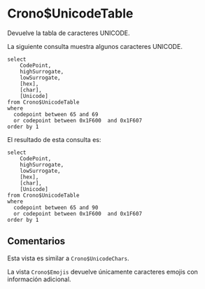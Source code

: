 ﻿---
SidebarGroup: "index-metadata-views"
Catalog: "cronosql.metadata"
---

# Crono$UnicodeTable



Devuelve la tabla de caracteres UNICODE.

La siguiente consulta muestra algunos caracteres UNICODE.


``` CronoSqlSample
select 
	CodePoint,
	highSurrogate,
	lowSurrogate,
	[hex],
	[char],
	[Unicode]
from Crono$UnicodeTable
where 
  codepoint between 65 and 69 
  or codepoint between 0x1F600  and 0x1F607
order by 1 
```

El resultado de esta consulta es:

``` table
select 
	CodePoint,
	highSurrogate,
	lowSurrogate,
	[hex],
	[char],
	[Unicode]
from Crono$UnicodeTable
where 
  codepoint between 65 and 90 
  or codepoint between 0x1F600  and 0x1F607
order by 1 
```

## Comentarios

Esta vista es similar a `Crono$UnicodeChars`.

La vista `Crono$Emojis` devuelve únicamente caracteres emojis con información adicional.


